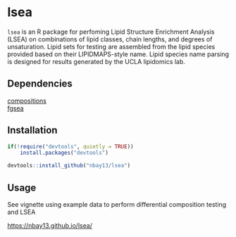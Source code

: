 # lsea

`lsea` is an R package for perfoming Lipid Structure Enrichment Analysis (LSEA) on combinations of lipid classes, chain lengths, and degrees of unsaturation. Lipid sets for testing are assembled from the lipid species provided based on their LIPIDMAPS-style name. Lipid species name parsing is designed for results generated by the UCLA lipidomics lab.  

## Dependencies
[compositions](https://cran.r-project.org/web/packages/compositions/index.html) <br />
[fgsea](https://bioconductor.org/packages/release/bioc/html/fgsea.html)

## Installation
```R
if(!require("devtools", quietly = TRUE))
    install.packages("devtools")

devtools::install_github("nbay13/lsea")
```
## Usage
See vignette using example data to perform differential composition testing and LSEA

https://nbay13.github.io/lsea/
